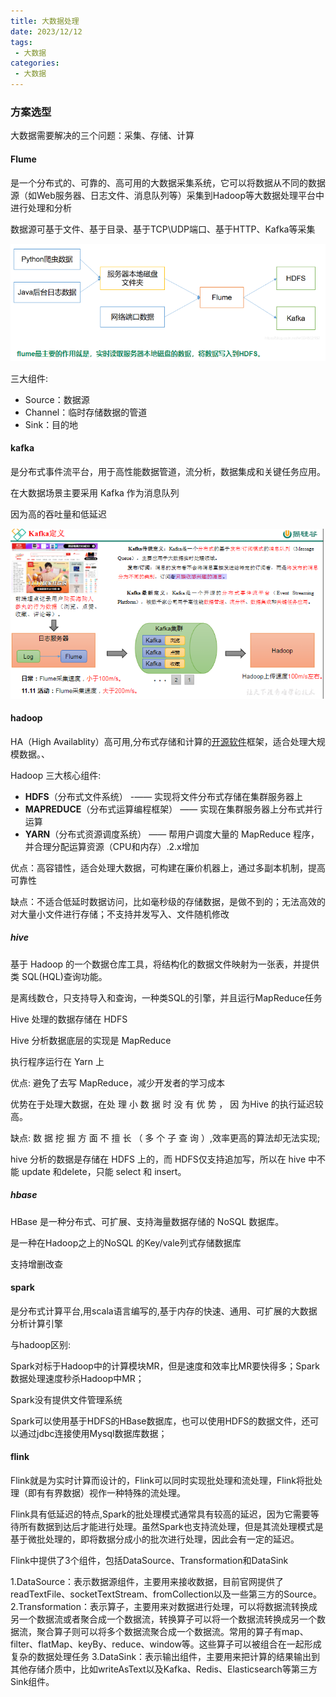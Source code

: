 ```yaml
---
title: 大数据处理
date: 2023/12/12
tags:
 - 大数据
categories:
 - 大数据
---
```

###  方案选型

大数据需要解决的三个问题：采集、存储、计算

#### Flume

是一个分布式的、可靠的、高可用的大数据采集系统，它可以将数据从不同的数据源（如Web服务器、日志文件、消息队列等）采集到Hadoop等大数据处理平台中进行处理和分析

数据源可基于文件、基于目录、基于TCP\UDP端口、基于HTTP、Kafka等采集 

![image-20231115133153079](./大数据处理.assets/image-20231115133153079.png)

三大组件:

- Source：数据源
- Channel：临时存储数据的管道
- Sink：目的地

#### kafka

是分布式事件流平台，用于高性能数据管道，流分析，数据集成和关键任务应用。

在大数据场景主要采用 Kafka 作为消息队列

因为高的吞吐量和低延迟

<img src="./大数据处理.assets/image-20231107134256121.png" alt="image-20231107134256121"  />

#### hadoop  

HA（High Availablity）高可用,分布式存储和计算的[开源软件](https://so.csdn.net/so/search?q=开源软件&spm=1001.2101.3001.7020)框架，适合处理大规模数据。、

Hadoop 三大核心组件:

- **HDFS**（分布式文件系统） -—— 实现将文件分布式存储在集群服务器上
- **MAPREDUCE**（分布式运算编程框架） —— 实现在集群服务器上分布式并行运算
- **YARN**（分布式资源调度系统） —— 帮用户调度大量的 MapReduce 程序，并合理分配运算资源（CPU和内存）.2.x增加

优点：高容错性，适合处理大数据，可构建在廉价机器上，通过多副本机制，提高可靠性

缺点：不适合低延时数据访问，比如毫秒级的存储数据，是做不到的；无法高效的对大量小文件进行存储；不支持并发写入、文件随机修改

##### hive

基于 Hadoop 的一个数据仓库工具，将结构化的数据文件映射为一张表，并提供类 SQL(HQL)查询功能。

是离线数仓，只支持导入和查询，一种类SQL的引擎，并且运行MapReduce任务

Hive 处理的数据存储在 HDFS

Hive 分析数据底层的实现是 MapReduce

执行程序运行在 Yarn 上

优点: 避免了去写 MapReduce，减少开发者的学习成本

优势在于处理大数据，在处 理 小 数 据 时 没 有 优 势 ， 因 为Hive 的执行延迟较高。

缺点: 数 据 挖 掘 方 面 不 擅 长 （ 多 个 子 查 询 ）,效率更高的算法却无法实现;

hive 分析的数据是存储在 HDFS 上的，而 HDFS仅支持追加写，所以在 hive 中不能 update 和delete，只能 select 和 insert。

##### hbase

HBase 是一种分布式、可扩展、支持海量数据存储的 NoSQL 数据库。

是一种在Hadoop之上的NoSQL 的Key/vale列式存储数据库

支持增删改查

#### spark 

是分布式计算平台,用scala语言编写的,基于内存的快速、通用、可扩展的大数据分析计算引擎



与hadoop区别:

Spark对标于Hadoop中的计算模块MR，但是速度和效率比MR要快得多；Spark数据处理速度秒杀Hadoop中MR；

Spark没有提供文件管理系统

Spark可以使用基于HDFS的HBase数据库，也可以使用HDFS的数据文件，还可以通过jdbc连接使用Mysql数据库数据； 

#### flink

Flink就是为实时计算而设计的，Flink可以同时实现批处理和流处理，Flink将批处理（即有有界数据）视作一种特殊的流处理。

Flink具有低延迟的特点,Spark的批处理模式通常具有较高的延迟，因为它需要等待所有数据到达后才能进行处理。虽然Spark也支持流处理，但是其流处理模式是基于微批处理的，即将数据分成小的批次进行处理，因此会有一定的延迟。



Flink中提供了3个组件，包括DataSource、Transformation和DataSink

1.DataSource：表示数据源组件，主要用来接收数据，目前官网提供了readTextFile、socketTextStream、fromCollection以及一些第三方的Source。
2.Transformation：表示算子，主要用来对数据进行处理，可以将数据流转换成另一个数据流或者聚合成一个数据流，转换算子可以将一个数据流转换成另一个数据流，聚合算子则可以将多个数据流聚合成一个数据流。常用的算子有map、filter、flatMap、keyBy、reduce、window等。这些算子可以被组合在一起形成复杂的数据处理任务
3.DataSink：表示输出组件，主要用来把计算的结果输出到其他存储介质中，比如writeAsText以及Kafka、Redis、Elasticsearch等第三方Sink组件。
